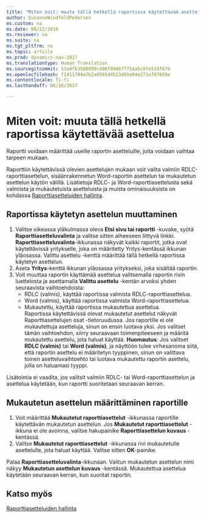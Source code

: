 ```yaml
---
title: "Miten voit: muuta tällä hetkellä raportissa käytettävää asettelua"
author: SusanneWindfeldPedersen
ms.custom: na
ms.date: 09/22/2016
ms.reviewer: na
ms.suite: na
ms.tgt_pltfrm: na
ms.topic: article
ms.prod: dynamics-nav-2017
ms.translationtype: Human Translation
ms.sourcegitcommit: 51adfb3588099c496f0946ff71da5c6fe518f070
ms.openlocfilehash: f1411704a7b2a0565d4b23d91e04e271af07659e
ms.contentlocale: fi-fi
ms.lasthandoff: 06/26/2017

---
```


# <a name="how-to-change-which-layout-is-currently-used-on-a-report"></a>Miten voit: muuta tällä hetkellä raportissa käytettävää asettelua
Raportti voidaan määrittää useille raportin asetteluille, joita voidaan vaihtaa tarpeen mukaan.

Raporttiin käytettävissä olevien asettelujen mukaan voit valita valmiin RDLC-raporttiasettelun, sisäänrakennetun Word-raportin asettelun tai mukautetun asettelun käytön välillä. Lisätietoja RDLC- ja Word-raporttiasettelusta sekä valmiista ja mukautetuista asetteluista ja muista ominaisuuksista on kohdassa [Raporttiasetteluiden hallinta](ui-manage-report-layouts.md).

## <a name="to-change-the-layout-that-is-used-on-a-report"></a>Raportissa käytetyn asettelun muuttaminen
1. Valitse oikeassa yläkulmassa oleva **Etsi sivu tai raportti** -kuvake, syötä **Raporttiasetteluvalinta** ja valitse sitten aiheeseen liittyvä linkki.  
**Raporttiasetteluvalinta**-ikkunassa näkyvät kaikki raportit, jotka ovat käytettävissä yritykselle, joka on määritetty Yritys-kentässä ikkunan yläosassa. Valittu asettelu -kenttä määrittää tällä hetkellä raportissa käytetyn asettelun.
2. Aseta **Yritys**-kenttä ikkunan yläosassa yritykseksi, joka sisältää raportin.
3. Voit muuttaa raportin käyttämää asettelua valitsemalla raportin rivin luettelosta ja asettamalla **Valittu asettelu** -kentän arvoksi yhden seuraavista vaihtoehdoista:
    - RDLC (valmis), käyttää raportissa valmista RDLC-raporttiasettelua.
    - Word (valmis), käyttää raportissa valmista Word-raporttiasettelua.
    - Mukautettu, käyttää raportissa mukautettua asettelua.  
    Raportissa käytettävissä olevat mukautetut asettelut näkyvät Raporttiasettelujen osat -tietoruudussa. Jos raportille ei ole mukautettuja asetteluja, sinun on ensin luotava yksi. Jos valitset tämän vaihtoehdon, siirry seuraavaan toimenpiteeseen ja määritä mukautettu asettelu, jota haluat käyttää.
**Huomautus**: Jos valitset **RDLC (valmis)** tai **Word (valmis)**, ja näyttöön tulee virhesanoma siitä, että raportin asettelu ei määritetyn tyyppinen, sinun on valittava toinen asetteluvaihtoehto tai luotava mukautettu raportin asettelu, jolla on haluamasi tyyppi.

Lisätoimia ei vaadita, jos valitsit valmiin RDLC- tai Word-raporttiasettelun ja asettelua käytetään, kun raportti suoritetaan seuraavan kerran.

## <a name="to-specify-a-custom-layout-on-a-report"></a>Mukautetun asettelun määrittäminen raportille
1. Voit määrittää **Mukautetut raporttiasettelut** -ikkunassa raportille käytettävän mukautetun asettelun. Jos **Mukautetut raporttiasettelut** -ikkuna ei ole avoinna, valitse hakupainike **Raporttiasettelun kuvaus** -kentässä.
2. Valitse **Mukautetut raporttiasettelut** -ikkunassa rivi mukautetulle asettelulle, jota haluat käyttää. Valitse sitten **OK**-painike.

Palaa **Raporttiasetteluvalinta**-ikkunaan. Valitun mukautetun asettelun nimi näkyy **Mukautetun asettelun kuvaus** -kentässä. Mukautettua asettelua käytetään seuraavan kerran, kun suoritat raportin.

## <a name="see-also"></a>Katso myös
[Raporttiasetteluiden hallinta](ui-manage-report-layouts.md)


